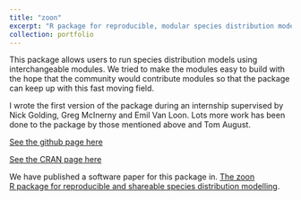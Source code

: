```yaml
---
title: "zoon"
excerpt: "R package for reproducible, modular species distribution model<br/><br/><img src='/images/interactive_map.png'>"
collection: portfolio
---
```


This package allows users to run species distribution models using interchangeable modules.
We tried to make the modules easy to build with the hope that the community would contribute modules so that the package can keep up with this fast moving field.

I wrote the first version of the package during an internship supervised by Nick Golding, Greg McInerny and Emil Van Loon.
Lots more work has been done to the package by those mentioned above and Tom August.


[See the github page here](https://github.com/zoonproject/zoon)

[See the CRAN page here](https://CRAN.R-project.org/package=zoon)

We have published a software paper for this package in. [The zoon R package for reproducible and shareable species distribution modelling](https://besjournals.onlinelibrary.wiley.com/doi/pdf/10.1111/2041-210X.12858).
